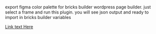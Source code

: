 export figma color palette for bricks builder wordpress page builder.
just select a frame and run this plugin. you will see json output and ready to import in bricks builder variables

[Link text Here](https://link-url-here.org)